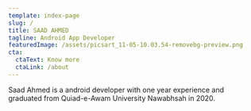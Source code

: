 ```yaml
---
template: index-page
slug: /
title: SAAD AHMED
tagline: Android App Developer
featuredImage: /assets/picsart_11-05-10.03.54-removebg-preview.png
cta:
  ctaText: Know more
  ctaLink: /about
---
```

Saad Ahmed is a android developer with one year experience and graduated from Quiad-e-Awam University Nawabhsah in 2020.
